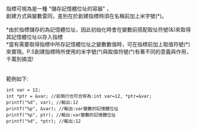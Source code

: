 指標可視為是一種 "儲存記憶體位址的容器" ，
<br>
創建方式與變數雷同，差別在於創建指標時須在名稱前加上米字號(\*)。
<br>
<br>
\*由於指標儲存的為記憶體位址，因此初始化時會在變數前搭配取址符號(\&)來取得其記憶體位址以存入指標
<br>
\*當有需要取得指標中所存記憶體位址之變數數值時，可在指標前加上取值符號(\*)來實現。P.S創建指標時所使用的米字號(\*)與取值符號(\*)有著不同的意義與作用，千萬別搞混!
<br>
<br>
<br>
範例如下:

	int var = 12;
	int *ptr = &var; //前兩行也可合併為:int var=12, *ptr=&var;
	printf("%d", var); //輸出:12
	printf("%p", &var); //輸出:var變數的記憶體位址
	printf("%p", ptr); //輸出:var變數的記憶體位址
	printf("%d", *ptr); //輸出:12
